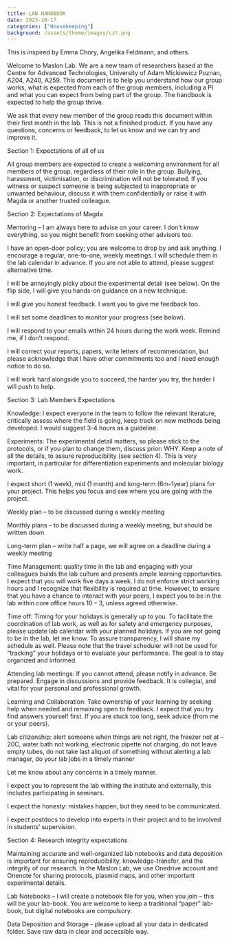 ```yaml
---
title: LAB HANDBOOK
date: 2023-10-17
categories: ["Housekeeping"]
background: /assets/theme/images/czt.png
---
```


This is inspired by Emma Chory, Angelika Feldmann, and others. 

Welcome to Maslon Lab. We are a new team of researchers based at the Centre for Advanced Technologies, University of Adam Mickiewicz Poznan, A204, A240, A259. This document is to help you understand how our group works, what is expected from each of the group members, including a PI and what you can expect from being part of the group. The handbook is expected to help the group thrive.  

We ask that every new member of the group reads this document within their first month in the lab. This is not a finished product. If you have any questions, concerns or feedback, to let us know and we can try and improve it.  

Section 1: Expectations of all of us  

All group members are expected to create a welcoming environment for all members of the group, regardless of their role in the group. Bullying, harassment, victimisation, or discrimination will not be tolerated. If you witness or suspect someone is being subjected to inappropriate or unwanted behaviour, discuss it with them confidentially or raise it with Magda or another trusted colleague.  

Section 2: Expectations of Magda 

Mentoring – I am always here to advise on your career. I don’t know everything, so you might benefit from seeking other advisors too.  

I have an open-door policy; you are welcome to drop by and ask anything. I encourage a regular, one-to-one, weekly meetings. I will schedule them in the lab calendar in advance. If you are not able to attend, please suggest alternative time. 

I will be annoyingly picky about the experimental detail (see below). On the flip side, I will give you hands-on guidance on a new technique.   

I will give you honest feedback. I want you to give me feedback too.  

I will set some deadlines to monitor your progress (see below). 

I will respond to your emails within 24 hours during the work week. Remind me, if I don’t respond. 

I will correct your reports, papers, write letters of recommendation, but please acknowledge that I have other commitments too and I need enough notice to do so.  

I will work hard alongside you to succeed, the harder you try, the harder I will push to help. 

Section 3: Lab Members Expectations  

Knowledge: I expect everyone in the team to follow the relevant literature, critically assess where the field is going, keep track on new methods being developed. I would suggest 3-4 hours as a guideline. 

Experiments: The experimental detail matters, so please stick to the protocols, or if you plan to change them, discuss prior: WHY. Keep a note of all the details, to assure reproducibility (see section 4). This is very important, in particular for differentiation experiments and molecular biology work. 

I expect short (1 week), mid (1 month) and long-term (6m-1year) plans for your project. This helps you focus and see where you are going with the project.  

Weekly plan – to be discussed during a weekly meeting 

Monthly plans – to be discussed during a weekly meeting, but should be written down  

Long-term plan – write half a page, we will agree on a deadline during a weekly meeting  

Time Management: quality time in the lab and engaging with your colleagues builds the lab culture and presents ample learning opportunities. I expect that you will work five days a week. I do not enforce strict working hours and I recognize that flexibility is required at time. However, to ensure that you have a chance to interact with your peers, I expect you to be in the lab within core office hours 10 – 3, unless agreed otherwise. 

Time off: Timing for your holidays is generally up to you. To facilitate the coordination of lab work, as well as for safety and emergency purposes, please update lab calendar with your planned holidays. If you are not going to be in the lab, let me know. To assure transparency, I will share my schedule as well. Please note that the travel scheduler will not be used for “tracking” your holidays or to evaluate your performance. The goal is to stay organized and informed. 

Attending lab meetings: If you cannot attend, please notify in advance. Be prepared. Engage in discussions and provide feedback. It is collegial, and vital for your personal and professional growth.  

Learning and Collaboration: Take ownership of your learning by seeking help when needed and remaining open to feedback. I expect that you try find answers yourself first. If you are stuck too long, seek advice (from me or your peers). 

Lab citizenship: alert someone when things are not right, the freezer not at –20C, water bath not working, electronic pipette not charging, do not leave empty tubes, do not take last aliquot of something without alerting a lab manager, do your lab jobs in a timely manner 

Let me know about any concerns in a timely manner. 

I expect you to represent the lab withing the institute and externally, this includes participating in seminars.  

I expect the honesty: mistakes happen, but they need to be communicated.  

I expect postdocs to develop into experts in their project and to be involved in students’ supervision. 


Section 4: Research integrity expectations 

Maintaining accurate and well-organized lab notebooks and data deposition is important for ensuring reproducibility, knowledge-transfer, and the integrity of our research. In the Maslon Lab, we use Onedrive account and Onenote for sharing protocols, plasmid maps, and other important experimental details.  

Lab Notebooks – I will create a notebook file for you, when you join – this will be your lab-book. You are welcome to keep a traditional “paper” lab-book, but digital notebooks are compulsory.  

Data Deposition and Storage - please upload all your data in dedicated folder. Save raw data in clear and accessible way. 
